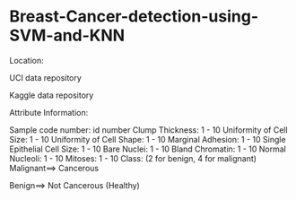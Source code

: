 # Breast-Cancer-detection-using-SVM-and-KNN
Location:

UCI data repository

Kaggle data repository

Attribute Information:

Sample code number: id number
Clump Thickness: 1 - 10
Uniformity of Cell Size: 1 - 10
Uniformity of Cell Shape: 1 - 10
Marginal Adhesion: 1 - 10
Single Epithelial Cell Size: 1 - 10
Bare Nuclei: 1 - 10
Bland Chromatin: 1 - 10
Normal Nucleoli: 1 - 10
Mitoses: 1 - 10
Class: (2 for benign, 4 for malignant)
Malignant==> Cancerous

Benign==> Not Cancerous (Healthy)
